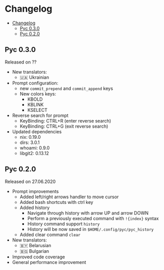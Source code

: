 # Changelog

- [Changelog](#changelog)
  - [Pyc 0.3.0](#pyc-030)
  - [Pyc 0.2.0](#pyc-020)

## Pyc 0.3.0

Released on ??

- New translators:
  - 🇺🇦 Ukrainian
- Prompt configuration:
  - new ```commit_prepend``` and ```commit_append``` keys
  - New colors keys:
    - KBOLD
    - KBLINK
    - KSELECT
- Reverse search for prompt
  - KeyBinding: CTRL+R (enter reverse search)
  - KeyBinding: CTRL+G (exit reverse search)
- Updated dependencies
  - nix: 0.19.0
  - dirs: 3.0.1
  - whoami: 0.9.0
  - libgit2: 0.13.12

## Pyc 0.2.0

Released on 27.06.2020

- Prompt improvements
  - Added left/right arrows handler to move cursor
  - Added bash shortcuts with ctrl key
  - Added history
    - Navigate through history with arrow UP and arrow DOWN
    - Perform a previously executed command with ```!{index}``` syntax
    - History command support ```history```
    - History will be now saved in ```$HOME/.config/pyc/pyc_history```
  - Added clear command ```clear```
- New translators:
  - 🇧🇾 Belarusian
  - 🇧🇬 Bulgarian
- Improved code coverage
- General performance improvement
